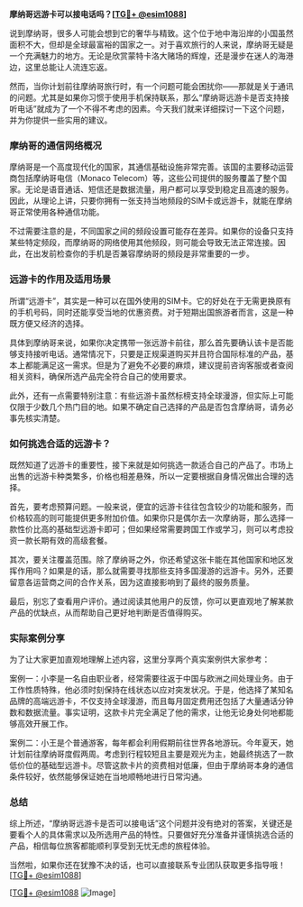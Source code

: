**摩纳哥远游卡可以接电话吗？[[TG💪+ @esim1088](https://t.me/s/esim1088)]**

说到摩纳哥，很多人可能会想到它的奢华与精致。这个位于地中海沿岸的小国虽然面积不大，但却是全球最富裕的国家之一。对于喜欢旅行的人来说，摩纳哥无疑是一个充满魅力的地方。无论是欣赏蒙特卡洛大赌场的辉煌，还是漫步在迷人的海港边，这里总能让人流连忘返。

然而，当你计划前往摩纳哥旅行时，有一个问题可能会困扰你——那就是关于通讯的问题。尤其是如果你习惯于使用手机保持联系，那么“摩纳哥远游卡是否支持接听电话”就成为了一个不得不考虑的因素。今天我们就来详细探讨一下这个问题，并为你提供一些实用的建议。

### 摩纳哥的通信网络概况

摩纳哥是一个高度现代化的国家，其通信基础设施非常完善。该国的主要移动运营商包括摩纳哥电信（Monaco Telecom）等，这些公司提供的服务覆盖了整个国家。无论是语音通话、短信还是数据流量，用户都可以享受到稳定且高速的服务。因此，从理论上讲，只要你拥有一张支持当地频段的SIM卡或远游卡，就能在摩纳哥正常使用各种通信功能。

不过需要注意的是，不同国家之间的频段设置可能存在差异。如果你的设备只支持某些特定频段，而摩纳哥的网络使用其他频段，则可能会导致无法正常连接。因此，在出发前检查你的手机是否兼容摩纳哥的频段是非常重要的一步。

### 远游卡的作用及适用场景

所谓“远游卡”，其实是一种可以在国外使用的SIM卡。它的好处在于无需更换原有的手机号码，同时还能享受当地的优惠资费。对于短期出国旅游者而言，这是一种既方便又经济的选择。

具体到摩纳哥来说，如果你决定携带一张远游卡前往，那么首先要确认该卡是否能够支持接听电话。通常情况下，只要是正规渠道购买并且符合国际标准的产品，基本上都能满足这一需求。但是为了避免不必要的麻烦，建议提前咨询客服或者查阅相关资料，确保所选产品完全符合自己的使用要求。

此外，还有一点需要特别注意：有些远游卡虽然标榜支持全球漫游，但实际上可能仅限于少数几个热门目的地。如果不确定自己选择的产品是否包含摩纳哥，请务必事先核实清楚。

### 如何挑选合适的远游卡？

既然知道了远游卡的重要性，接下来就是如何挑选一款适合自己的产品了。市场上出售的远游卡种类繁多，价格也相差悬殊，所以一定要根据自身情况做出合理的选择。

首先，要考虑预算问题。一般来说，便宜的远游卡往往包含较少的功能和服务，而价格较高的则可能提供更多附加价值。如果你只是偶尔去一次摩纳哥，那么选择一款性价比高的基础型远游卡即可；但如果经常需要跨国工作或学习，则可以考虑投资一款长期有效的高级套餐。

其次，要关注覆盖范围。除了摩纳哥之外，你还希望这张卡能在其他国家和地区发挥作用吗？如果是的话，那么就需要寻找那些支持多国漫游的远游卡。另外，还要留意各运营商之间的合作关系，因为这直接影响到了最终的服务质量。

最后，别忘了查看用户评价。通过阅读其他用户的反馈，你可以更直观地了解某款产品的优缺点，从而帮助自己更好地判断是否值得购买。

### 实际案例分享

为了让大家更加直观地理解上述内容，这里分享两个真实案例供大家参考：

案例一：小李是一名自由职业者，经常需要往返于中国与欧洲之间处理业务。由于工作性质特殊，他必须时刻保持在线状态以应对突发状况。于是，他选择了某知名品牌的高端远游卡，不仅支持全球漫游，而且每月固定费用还包括了大量通话分钟数和数据流量。事实证明，这款卡片完全满足了他的需求，让他无论身处何地都能够高效开展工作。

案例二：小王是个普通游客，每年都会利用假期前往世界各地游玩。今年夏天，她计划前往摩纳哥度假两周。考虑到行程较短且主要是观光为主，她最终挑选了一款低价位的基础型远游卡。尽管这款卡片的资费相对低廉，但由于摩纳哥本身的通信条件较好，依然能够保证她在当地顺畅地进行日常沟通。

### 总结

综上所述，“摩纳哥远游卡是否可以接电话”这个问题并没有绝对的答案，关键还是要看个人的具体需求以及所选用产品的特性。只要做好充分准备并谨慎挑选合适的产品，相信每位旅客都能顺利享受到无忧无虑的旅程体验。

当然啦，如果你还在犹豫不决的话，也可以直接联系专业团队获取更多指导哦！[[TG💪+ @esim1088](https://t.me/s/esim1088)] 

[[TG💪+ @esim1088](https://t.me/s/esim1088) ![Image](https://i.postimg.cc/4NQfJmqS/Snipaste-2025-05-13-00-14-12.png)]